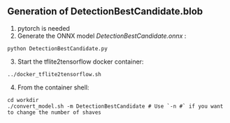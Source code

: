 ## Generation of DetectionBestCandidate.blob
1) pytorch is needed
2) Generate the ONNX model *DetectionBestCandidate.onnx* : 
```
python DetectionBestCandidate.py
``` 

3) Start the tflite2tensorflow docker container:
```
../docker_tflite2tensorflow.sh
```
4) From the container shell:
```
cd workdir
./convert_model.sh -m DetectionBestCandidate # Use `-n #` if you want to change the number of shaves
```



